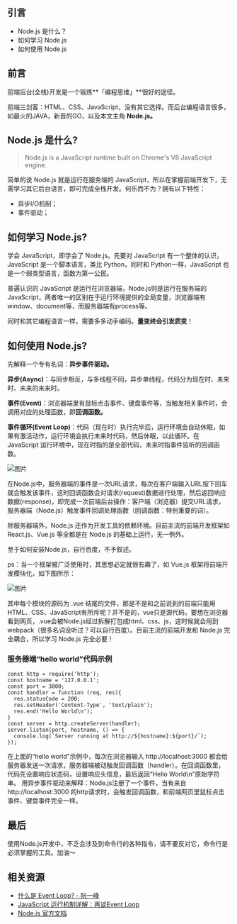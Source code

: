 ## 引言

* Node.js 是什么？
* 如何学习 Node.js
* 如何使用 Node.js

## 前言

前端后台(全栈)开发是一个锻炼**「编程思维」**很好的途径。

前端三剑客：HTML、CSS、JavaScript，没有其它选择。而后台编程语言很多，如最火的JAVA，新晋的GO，以及本文主角 **Node.js。**

## Node.js 是什么?

>Node.js is a JavaScript runtime built on Chrome's V8 JavaScript engine. 

简单的说 Node.js 就是运行在服务端的 JavaScript，所以在掌握前端开发下，无需学习其它后台语言，即可完成全栈开发。何乐而不为？拥有以下特性：

* 异步I/O机制；
* 事件驱动；

## 如何学习 Node.js?

学会 JavaScript，即学会了 Node.js。先要对 JavaScript 有一个整体的认识，JavaScript 是一个脚本语言，类比 Python，同时和 Python一样，JavaScript 也是一个弱类型语言，函数为第一公民。

普遍认识的 JavaScript 是运行在浏览器端，Node.js则是运行在服务端的JavaScript，两者唯一的区别在于运行环境提供的全局变量，浏览器端有window、document等，而服务器端有process等。

同时和其它编程语言一样，需要多多动手编码。**量变终会引发质变**！

## 如何使用 Node.js?

先解释一个专有名词：**异步事件驱动。**

**异步(Async)**：与同步相反，与多线程不同，异步单线程，代码分为现在时、未来时、未来的未来时。

**事件(Event)**：浏览器端里有鼠标点击事件、键盘事件等，当触发相关事件时，会调用对应的处理函数，即**回调函数。**

**事件循环(Event Loop)**：代码（现在时）执行完毕后，运行环境会自动休眠，如果有激活动作，运行环境会执行未来时代码，然后休眠，以此循环。在 JavaScript 运行环境中，现在时指的是全部代码，未来时指事件监听的回调函数。

![图片](https://uploader.shimo.im/f/l7elRhd1qBsyR9zP.png!thumbnail)

在Node.js中，服务器端的事件是一次URL请求，每次在客户端输入URL按下回车就会触发该事件，这时回调函数会对请求(request)数据进行处理，然后返回响应数据(response)，即完成一次前端后台操作：客户端（浏览器）提交URL请求，服务器端（Node.js）触发事件回调处理函数（回调函数：特别重要的词）。

除服务器端外，Node.js 还作为开发工具的依赖环境。目前主流的前端开发框架如 React.js、Vue.js 等全都是在 Node.js 的基础上运行，无一例外。

至于如何安装Node.js，自行百度，不予叙述。

ps：当一个框架被广泛使用时，其思想必定就很有趣了，如 Vue.js 框架将前端开发模块化，如下图所示：

![图片](https://uploader.shimo.im/f/WvxDzppZ0MgU8kVr.png!thumbnail)


其中每个模块的源码为 .vue 结尾的文件，那是不是和之前说到的前端只能用 HTML、CSS、JavaScript有所斥呢？并不是的，vue只是源代码，要想在浏览器看到网页，.vue会被Node.js经过拆解打包成html、css、js，这时候就会用到webpack（很多名词没听过？可以自行百度）。目前主流的前端开发和 Node.js 完全耦合，所以学习 Node.js 完全必要！

### 服务器端“hello world”代码示例

```
const http = require('http');
const hostname = '127.0.0.1';
const port = 3000;
const handler = function (req, res){
  res.statusCode = 200;
  res.setHeader('Content-Type', 'text/plain');
  res.end('Hello World\n');
}
const server = http.createServer(handler);
server.listen(port, hostname, () => {
  console.log(`Server running at http://${hostname}:${port}/`);
});
```

在上面的“hello world”示例中，每次在浏览器输入  http://localhost:3000  都会给服务器发送一次请求，服务器端被动触发回调函数（handler）。在回调函数里，代码先设置响应状态码，设置响应头信息，最后返回“Hello World\n”原始字符串。
用异步事件驱动来解释：Node.js注册了一个事件，当有来自  http://localhost:3000  的http请求时，会触发回调函数，和前端网页里鼠标点击事件、键盘事件完全一样。

## 最后
使用Node.js开发中，不乏会涉及到命令行的各种指令，请不要反对它，命令行是必须掌握的工具。加油～

## 相关资源
* [什么是 Event Loop? - 阮一峰](http://www.ruanyifeng.com/blog/2013/10/event_loop.html)
* [JavaScript 运行机制详解：再谈Event Loop](http://www.ruanyifeng.com/blog/2014/10/event-loop.html)
* [Node.js 官方文档](https://nodejs.org/en/)
